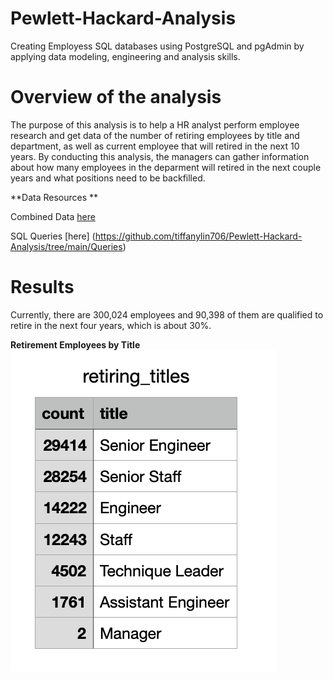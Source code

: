 # Pewlett-Hackard-Analysis
Creating Employess SQL databases using PostgreSQL and pgAdmin by applying data modeling, engineering and analysis skills.

# Overview of the analysis
The purpose of this analysis is to help a HR analyst perform employee research and get data of the number of retiring employees by title and department, as well as current employee that will retired in the next 10 years. By conducting this analysis, the managers can gather information about how many employees in the deparment will retired in the next couple years and what positions need to be backfilled.  

**Data Resources **

Combined Data [here](https://github.com/tiffanylin706/Pewlett-Hackard-Analysis/tree/main/Data)

SQL Queries [here] (https://github.com/tiffanylin706/Pewlett-Hackard-Analysis/tree/main/Queries)

# Results
Currently, there are 300,024 employees and 90,398 of them are qualified to retire in the next four years, which is about 30%. 

**Retirement Employees by Title**
![Retirement Employees](https://github.com/tiffanylin706/Pewlett-Hackard-Analysis/blob/ae2015bc7823d7e8b458f4ec414fdd96de662eee/Data/1.png)
